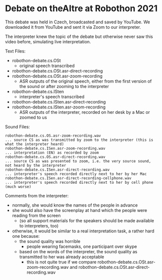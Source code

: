# Debate on theAItre at Robothon 2021

This debate was held in Czech, broadcasted and saved by YouTube. We downloaded it from YouTube and sent it via Zoom to our interpreter.

The interpreter knew the topic of the debate but otherwise never saw this video before, simulating live interpretation.

Text Files:
- robothon-debate.cs.OSt
  - original speech transcribed
- robothon-debate.cs.OSt.asr-direct-recording
- robothon-debate.cs.OSt.asr-zoom-recording
  - ASR outputs of the original speech, either from the first version of the sound or after zooming to the interpreter
- robothon-debate.cs.ISten
  - interpreter's speech transcribed
- robothon-debate.cs.ISten.asr-direct-recording
- robothon-debate.cs.ISten.asr-zoom-recording
  - ASR outputs of the interpreter, recorded on her desk by a Mac or zoomed to us

Sound Files:
```
robothon-debate.cs.OS.asr-zoom-recording.wav
... source CS as was transmitted by zoom to the interpreter (this is what the interpreter heard)
robothon-debate.cs.ISen.asr-zoom-recording.wav
... interpretation (EN) as recorded by zoom
robothon-debate.cs.OS.asr-direct-recording.wav
... source CS as was presented to zoom, i.e. the very source sound, not heard by the interpreter
robothon-debate.cs.ISen.asr-direct-recording.wav
... interpreter's speech recorded directly next to her by her Mac
robothon-debate.cs.ISen.asr-direct-recording-cellphone.wav
... interpreter's speech recorded directly next to her by cell phone (much worse)
```

Comments from the interpreter:
- normally, she would know the names of the people in advance
- she would also have the screenplay at hand which the people were reading from the screen
  - (so all support materials for the speakers should be made available to interpreters, too)
- otherwise, it would be similar to a real interpretation task, a rather hard one because:
  - the sound quality was horrible
    - people wearing facemasks, one participant over skype
  - based on the words of the interpreter, the sound quality as transmitted to her was already acceptable
    - this is not quite true if we compare
      robothon-debate.cs.OSt.asr-zoom-recording.wav and robothon-debate.cs.OSt.asr-direct-recording.wav
